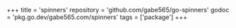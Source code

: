 +++
title = 'spinners'
repository = 'github.com/gabe565/go-spinners'
godoc = 'pkg.go.dev/gabe565.com/spinners'
tags = ['package']
+++
